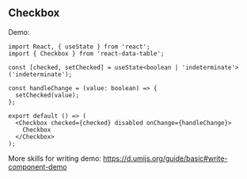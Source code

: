## Checkbox

Demo:

```tsx
import React, { useState } from 'react';
import { Checkbox } from 'react-data-table';

const [checked, setChecked] = useState<boolean | 'indeterminate'>('indeterminate');

const handleChange = (value: boolean) => {
  setChecked(value);
};

export default () => (
  <Checkbox checked={checked} disabled onChange={handleChange}>
    Checkbox
  </Checkbox>
);
```

More skills for writing demo: https://d.umijs.org/guide/basic#write-component-demo
